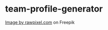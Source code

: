 # team-profile-generator

<a href="https://www.freepik.com/free-photo/smoke-background-texture-white-abstract-design_17581262.htm#query=aesthetic%20background&position=48&from_view=keyword">Image by rawpixel.com</a> on Freepik